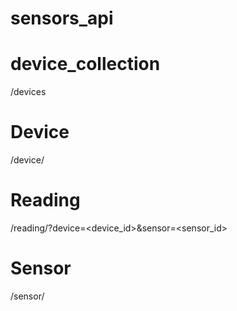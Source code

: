 # sensors_api

# device_collection
/devices

# Device
/device/<id>

# Reading
/reading/?device=<device_id>&sensor=<sensor_id>

# Sensor
/sensor/<id>